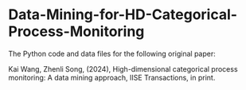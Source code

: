 # Data-Mining-for-HD-Categorical-Process-Monitoring
The Python code and data files for the following original paper:

Kai Wang, Zhenli Song, (2024), High-dimensional categorical process monitoring: A data mining approach, IISE Transactions, in print.
